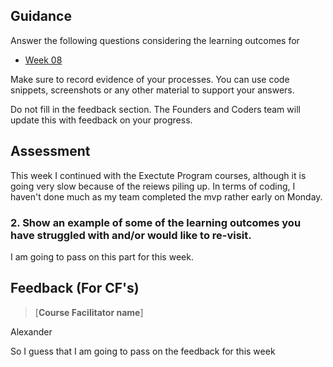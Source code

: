 ## Guidance
Answer the following questions considering the learning outcomes for
- [Week 08](https://learn.foundersandcoders.com/course/syllabus/developer/week08-project04-test-deploy/learning-outcomes/)

Make sure to record evidence of your processes. You can use code snippets, screenshots or any other material to support your answers.

Do not fill in the feedback section. The Founders and Coders team will update this with feedback on your progress.

## Assessment
This week I continued with the Exectute Program courses, although it is going very slow because of the reiews piling up. In terms of coding, I haven't done much as my team completed the mvp rather early on Monday.

 ### 2. Show an example of some of the learning outcomes you have struggled with and/or would like to re-visit.
I am going to pass on this part for this week.

## Feedback (For CF's)
> [**Course Facilitator name**]

Alexander

So I guess that I am going to pass on the feedback for this week
